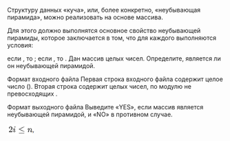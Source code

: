 Структуру данных «куча», или, более конкретно, «неубывающая пирамида», можно реализовать на основе массива.

Для этого должно выполнятся основное свойство неубывающей пирамиды, которое заключается в том, что для каждого  выполняются условия:

если , то ;
если , то .
Дан массив целых чисел. Определите, является ли он неубывающей пирамидой.

Формат входного файла
Первая строка входного файла содержит целое число  (). Вторая строка содержит  целых чисел, по модулю не превосходящих .

Формат выходного файла
Выведите «YES», если массив является неубывающей пирамидой, и «NO» в противном случае.

![Alt-текст](Screenshot_1.png)